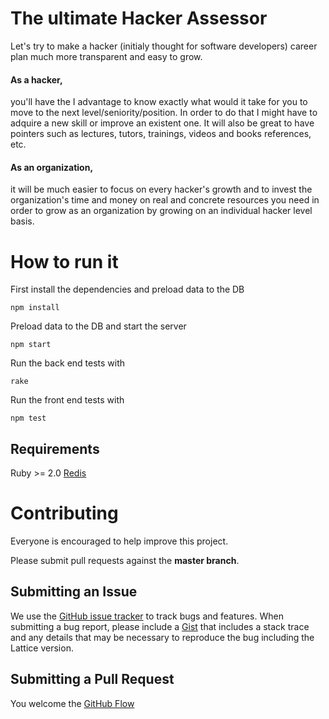 # The ultimate Hacker Assessor
Let's try to make a hacker (initialy thought for software developers) career plan much more transparent and easy to grow.

#### As a hacker,
you'll have the I advantage to know exactly what would it take for you to move to the next level/seniority/position.
In order to do that I might have to adquire a new skill or improve an existent one. It will also be great to have pointers
such as lectures, tutors, trainings, videos and books references, etc.

#### As an organization,
it will be much easier to focus on every hacker's growth and to invest the organization's time
and money on real and concrete resources you need in order to grow as an organization
by growing on an individual hacker level basis.

# How to run it
First install the dependencies and preload data to the DB
```
npm install
```

Preload data to the DB and start the server
```
npm start
```

Run the back end tests with
```
rake
```

Run the front end tests with
```
npm test
```

## Requirements
Ruby >= 2.0
[Redis](http://redis.io/)

# Contributing
Everyone is encouraged to help improve this project.

Please submit pull requests against the **master branch**.

## Submitting an Issue
We use the [GitHub issue tracker](https://github.com/Altoros/hacker-assessor/issues) to track bugs and features.
When submitting a bug report, please include a [Gist](http://gist.github.com/) that includes a stack trace and any
details that may be necessary to reproduce the bug including the Lattice version.

## Submitting a Pull Request
You welcome the [GitHub Flow](https://guides.github.com/introduction/flow/)
